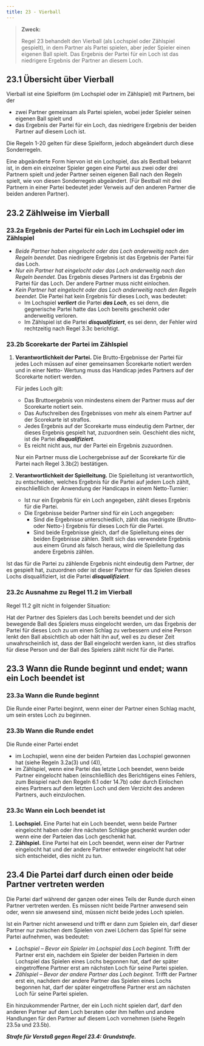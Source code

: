```yaml
---
title: 23 - Vierball
---
```


> **Zweck:**
>
> Regel 23 behandelt den Vierball (als Lochspiel oder Zählspiel gespielt), in dem Partner als Partei spielen, aber jeder Spieler einen eigenen Ball spielt. Das Ergebnis der Partei für ein Loch ist das niedrigere Ergebnis der Partner an diesem Loch.

## 23.1 Übersicht über Vierball

Vierball ist eine Spielform (im Lochspiel oder im Zählspiel) mit Partnern, bei der

- zwei Partner gemeinsam als Partei spielen, wobei jeder Spieler seinen eigenen Ball spielt und
- das Ergebnis der Partei für ein Loch, das niedrigere Ergebnis der beiden Partner auf diesem Loch ist.

Die Regeln 1-20 gelten für diese Spielform, jedoch abgeändert durch diese Sonderregeln.

Eine abgeänderte Form hiervon ist ein Lochspiel, das als Bestball bekannt ist, in dem ein einzelner Spieler gegen eine Partei aus zwei oder drei Partnern spielt und jeder Partner seinen eigenen Ball nach den Regeln spielt, wie von diesen Sonderregeln abgeändert. (Für Bestball mit drei Partnern in einer Partei bedeutet jeder Verweis auf den anderen Partner die beiden anderen Partner).

## 23.2 Zählweise im Vierball

### 23.2a Ergebnis der Partei für ein Loch im Lochspiel oder im Zählspiel

- _Beide Partner haben eingelocht oder das Loch anderweitig nach den Regeln beendet._ Das niedrigere Ergebnis ist das Ergebnis der Partei für das Loch.
- _Nur ein Partner hat eingelocht oder das Loch anderweitig nach den Regeln
  beendet._ Das Ergebnis dieses Partners ist das Ergebnis der Partei für das Loch. Der andere Partner muss nicht einlochen.
- _Kein Partner hat eingelocht oder das Loch anderweitig nach den Regeln beendet._ Die Partei hat kein Ergebnis für dieses Loch, was bedeutet:
  - Im Lochspiel **_verliert_** die Partei **_das Loch_**, es sei denn, die gegnerische Partei hatte das Loch bereits geschenkt oder anderweitig verloren.
  - Im Zählspiel ist die Partei **_disqualifiziert_**, es sei denn, der Fehler wird rechtzeitig nach Regel 3.3c berichtigt.

### 23.2b Scorekarte der Partei im Zählspiel

1. **Verantwortlichkeit der Partei.** Die Brutto-Ergebnisse der Partei für jedes Loch müssen auf einer gemeinsamen Scorekarte notiert werden und in einer Netto- Wertung muss das Handicap jedes Partners auf der Scorekarte notiert werden.

   Für jedes Loch gilt:

   - Das Bruttoergebnis von mindestens einem der Partner muss auf der Scorekarte notiert sein.
   - Das Aufschreiben des Ergebnisses von mehr als einem Partner auf der Scorekarte ist straflos.
   - Jedes Ergebnis auf der Scorekarte muss eindeutig dem Partner, der dieses Ergebnis gespielt hat, zuzuordnen sein. Geschieht dies nicht, ist die Partei **_disqualifiziert_**.
   - Es reicht nicht aus, nur der Partei ein Ergebnis zuzuordnen.

   Nur ein Partner muss die Lochergebnisse auf der Scorekarte für die Partei nach Regel 3.3b(2) bestätigen.

2. **Verantwortlichkeit der Spielleitung.** Die Spielleitung ist verantwortlich, zu entscheiden, welches Ergebnis für die Partei auf jedem Loch zählt, einschließlich der Anwendung der Handicaps in einem Netto-Turnier:

   - Ist nur ein Ergebnis für ein Loch angegeben, zählt dieses Ergebnis für die Partei.
   - Die Ergebnisse beider Partner sind für ein Loch angegeben:
     - Sind die Ergebnisse unterschiedlich, zählt das niedrigste (Brutto- oder Netto-) Ergebnis für dieses Loch für die Partei.
     - Sind beide Ergebnisse gleich, darf die Spielleitung eines der beiden Ergebnisse zählen. Stellt sich das verwendete Ergebnis aus einem Grund als falsch heraus, wird die Spielleitung das andere Ergebnis zählen.

Ist das für die Partei zu zählende Ergebnis nicht eindeutig dem Partner, der es gespielt hat, zuzuordnen oder ist dieser Partner für das Spielen dieses Lochs disqualifiziert, ist die Partei **_disqualifiziert_**.

### 23.2c Ausnahme zu Regel 11.2 im Vierball

Regel 11.2 gilt nicht in folgender Situation:

Hat der Partner des Spielers das Loch bereits beendet und der sich bewegende Ball des Spielers muss eingelocht werden, um das Ergebnis der Partei für dieses Loch zu um einen Schlag zu verbessern und eine Person lenkt den Ball absichtlich ab oder hält ihn auf, weil es zu dieser Zeit unwahrscheinlich ist, dass der Ball eingelocht werden kann, ist dies straflos für diese Person und der Ball des Spielers zählt nicht für die Partei.

## 23.3 Wann die Runde beginnt und endet; wann ein Loch beendet ist

### 23.3a Wann die Runde beginnt

Die Runde einer Partei beginnt, wenn einer der Partner einen Schlag macht, um sein erstes Loch zu beginnen.

### 23.3b Wann die Runde endet

Die Runde einer Partei endet

- im Lochspiel, wenn eine der beiden Parteien das Lochspiel gewonnen hat (siehe Regeln 3.2a(3) und (4)),
- im Zählspiel, wenn eine Partei das letzte Loch beendet, wenn beide Partner eingelocht haben (einschließlich des Berichtigens eines Fehlers, zum Beispiel nach den Regeln 6.1 oder 14.7b) oder durch Einlochen eines Partners auf dem letzten Loch und dem Verzicht des anderen Partners, auch einzulochen.

### 23.3c Wann ein Loch beendet ist

1. **Lochspiel.** Eine Partei hat ein Loch beendet, wenn beide Partner eingelocht haben oder ihre nächsten Schläge geschenkt wurden oder wenn eine der Parteien das Loch geschenkt hat.
2. **Zählspiel.** Eine Partei hat ein Loch beendet, wenn einer der Partner eingelocht hat und der andere Partner entweder eingelocht hat oder sich entscheidet, dies nicht zu tun.

## 23.4 Die Partei darf durch einen oder beide Partner vertreten werden

Die Partei darf während der ganzen oder eines Teils der Runde durch einen Partner vertreten werden. Es müssen nicht beide Partner anwesend sein oder, wenn sie anwesend sind, müssen nicht beide jedes Loch spielen.

Ist ein Partner nicht anwesend und trifft er dann zum Spielen ein, darf dieser Partner nur zwischen dem Spielen von zwei Löchern das Spiel für seine Partei aufnehmen, was bedeutet:

- _Lochspiel – Bevor ein Spieler im Lochspiel das Loch beginnt._ Trifft der Partner erst ein, nachdem ein Spieler der beiden Parteien in dem Lochspiel das Spielen eines Lochs begonnen hat, darf der später eingetroffene Partner erst am nächsten Loch für seine Partei spielen.
- _Zählspiel – Bevor der andere Partner das Loch beginnt._ Trifft der Partner erst ein, nachdem der andere Partner das Spielen eines Lochs begonnen hat, darf der später eingetroffene Partner erst am nächsten Loch für seine Partei spielen.

Ein hinzukommender Partner, der ein Loch nicht spielen darf, darf den anderen Partner auf dem Loch beraten oder ihm helfen und andere Handlungen für den Partner auf diesem Loch vornehmen (siehe Regeln 23.5a und 23.5b).

**_Strafe für Verstoß gegen Regel 23.4: Grundstrafe._**

